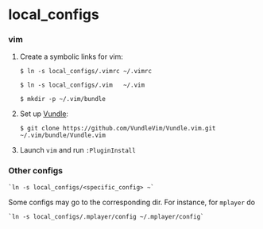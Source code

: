 # local\_configs

### vim

1. Create a symbolic links for vim:

    `$ ln -s local_configs/.vimrc ~/.vimrc`
    
    `$ ln -s local_configs/.vim   ~/.vim`
    
    `$ mkdir -p ~/.vim/bundle`

2. Set up [Vundle](https://github.com/VundleVim/Vundle.vim):

    `$ git clone https://github.com/VundleVim/Vundle.vim.git ~/.vim/bundle/Vundle.vim`

3. Launch `vim` and run `:PluginInstall`

### Other configs

    `ln -s local_configs/<specific_config> ~`

Some configs may go to the corresponding dir. For instance, for `mplayer` do

    `ln -s local_configs/.mplayer/config ~/.mplayer/config`
